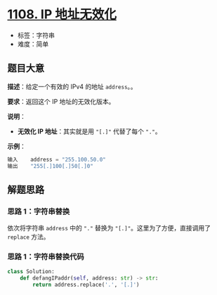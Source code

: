 # [1108. IP 地址无效化](https://leetcode.cn/problems/defanging-an-ip-address/)

- 标签：字符串
- 难度：简单

## 题目大意

**描述**：给定一个有效的 IPv4 的地址 `address`。。

**要求**：返回这个 IP 地址的无效化版本。

**说明**：

- **无效化 IP 地址**：其实就是用 `"[.]"` 代替了每个 `"."`。

**示例**：

```Python
输入    address = "255.100.50.0"
输出    "255[.]100[.]50[.]0"
```

## 解题思路

### 思路 1：字符串替换

依次将字符串 `address` 中的 `"."` 替换为 `"[.]"`。这里为了方便，直接调用了 `replace` 方法。

### 思路 1：字符串替换代码

```Python
class Solution:
    def defangIPaddr(self, address: str) -> str:
        return address.replace('.', '[.]')
```
